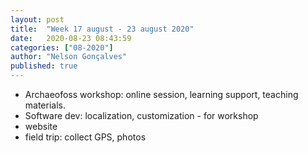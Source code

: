 ```yaml
---
layout: post
title:  "Week 17 august - 23 august 2020"
date:   2020-08-23 08:43:59
categories: ["08-2020"]
author: "Nelson Gonçalves"
published: true
---
```


* Archaeofoss workshop: online session, learning support, teaching materials.
* Software dev: localization, customization - for workshop
* website
* field trip: collect GPS, photos
